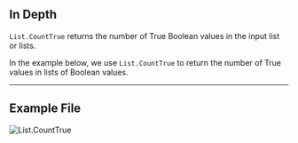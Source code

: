 ## In Depth
`List.CountTrue` returns the number of True Boolean values in the input list or lists.

In the example below, we use `List.CountTrue` to return the number of True values in lists of Boolean values.

___
## Example File

![List.CountTrue](./DSCore.List.CountTrue_img.jpg)
